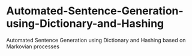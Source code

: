 # Automated-Sentence-Generation-using-Dictionary-and-Hashing
Automated Sentence Generation using Dictionary and Hashing based on Markovian processes 
